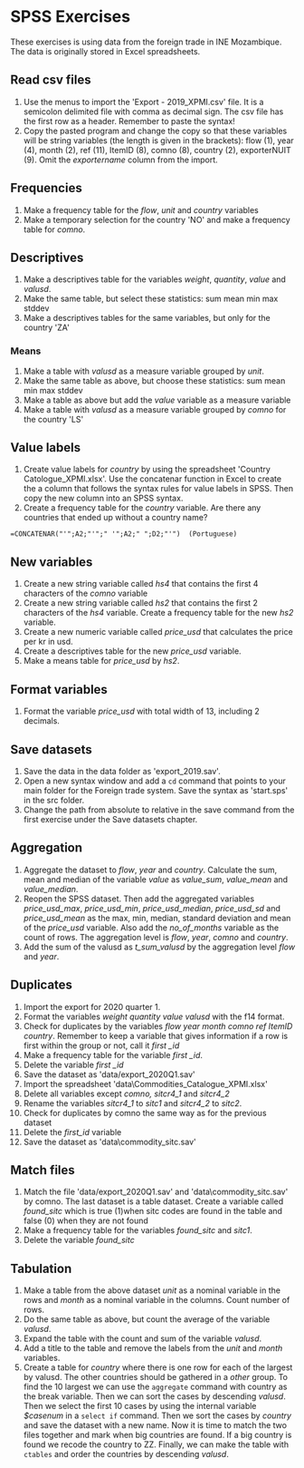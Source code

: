 # SPSS Exercises
These exercises is using data from the foreign trade in INE Mozambique. The data is originally stored in Excel spreadsheets. 
## Read csv files
1. Use the menus to import the 'Export - 2019_XPMI.csv' file. It is a semicolon delimited file with comma as decimal sign. The csv file has the first row as a header. Remember to paste the syntax!
2. Copy the pasted program and change the copy so that these variables will be string variables (the length is given in the brackets): flow (1), year (4), month (2), ref (11), ItemID (8), comno (8), country (2), exporterNUIT (9). Omit the *exportername* column from the import.

## Frequencies
1. Make a frequency table for the *flow*, *unit* and *country* variables
2. Make a temporary selection for the country 'NO' and make a frequency table for *comno*.

## Descriptives
1. Make a descriptives table for the variables *weight*, *quantity*, *value* and *valusd*.
2. Make the same table, but select these statistics: sum mean min max stddev
3. Make a descriptives tables for the same variables, but only for the country 'ZA'

### Means
1. Make a table with *valusd* as a measure variable grouped by *unit*.
2. Make the same table as above, but choose these statistics:  sum mean min max stddev
3. Make a table as above but add the *value* variable as a measure variable
4. Make a table with *valusd* as a measure variable grouped by *comno* for the country 'LS'


## Value labels
1. Create value labels for *country* by using the spreadsheet 'Country Catologue_XPMI.xlsx'. Use the concatenar function in Excel to create the a column that follows the syntax rules for value labels in SPSS. Then copy the new column into an SPSS syntax.
2. Create a frequency table for the *country* variable. Are there any countries that ended up without a country name?

``` excel
=CONCATENAR("'";A2;"'";" '";A2;" ";D2;"'")  (Portuguese)
```

## New variables
1. Create a new string variable called *hs4* that contains the first 4 characters of the *comno* variable
2. Create a new string variable called *hs2* that contains the first 2 characters of the *hs4* variable. Create a frequency table for the new *hs2* variable.
3. Create a new numeric variable called *price_usd* that calculates the price per kr in usd. 
4. Create a descriptives table for the new *price_usd* variable. 
5. Make a means table for *price_usd* by *hs2*.

## Format variables
1. Format the variable *price_usd* with total width of 13, including 2 decimals.

## Save datasets
1. Save the data in the data folder as 'export_2019.sav'.
2. Open a new syntax window and add a `cd` command that points to your main folder for the Foreign trade system. Save the syntax as 'start.sps' in the src folder.
3. Change the path from absolute to relative in the save command from the first exercise under the Save datasets chapter.

## Aggregation
1. Aggregate the dataset to *flow*, *year* and *country*. Calculate the sum, mean and median of the variable *value* as *value_sum*, *value_mean* and *value_median*. 
2. Reopen the SPSS dataset. Then add the aggregated variables *price_usd_max*, *price_usd_min*, *price_usd_median*, *price_usd_sd* and *price_usd_mean* as the max, min, median, standard deviation and mean of the *price_usd* variable. Also add the *no_of_months* variable as the count of rows. The aggregation level is *flow*, *year*, *comno* and *country*.
3. Add the sum of the valusd as *t_sum_valusd* by the aggregation level *flow* and *year*.

## Duplicates
1. Import the export for 2020 quarter 1.
2. Format the variables *weight quantity value valusd* with the f14 format.
3. Check for duplicates by the variables *flow year month comno ref ItemID country*. Remember to keep a variable that gives information if a row is first within the group or not, call it *first _id*
4. Make a frequency table for the variable *first _id*.
5. Delete the variable *first _id*
6. Save the dataset as 'data/export_2020Q1.sav'
7. Import the spreadsheet 'data\Commodities_Catalogue_XPMI.xlsx'
8. Delete all variables except *comno, sitcr4_1* and *sitcr4_2*
9. Rename the variables *sitcr4_1* to *sitc1* and *sitcr4_2* to *sitc2*.
10. Check for duplicates by comno the same way as for the previous dataset
11. Delete the *first_id* variable
12. Save the dataset as 'data\commodity_sitc.sav'

## Match files
1. Match the file 'data/export_2020Q1.sav' and 'data\commodity_sitc.sav' by comno. The last dataset is a table dataset. Create a variable called *found_sitc* which is true (1)when sitc codes are found in the table and false (0) when they are not found 
2. Make a frequency table for the variables *found_sitc* and *sitc1*.
3. Delete the variable *found_sitc*

## Tabulation
1. Make a table from the above dataset *unit* as a nominal variable in the rows and *month* as a nominal variable in the columns. Count number of rows.
2. Do the same table as above, but count the average of the variable *valusd*.
3. Expand the table with the count and sum of the variable *valusd*.
4. Add a title to the table and remove the labels from the *unit* and *month* variables.
5. Create a table for *country* where there is one row for each of the largest by valusd. The other countries should be gathered in a *other* group. To find the 10 largest we can use the `aggregate` command with country as the break variable. Then we can sort the cases by descending *valusd*. Then we select the first 10 cases by using the internal variable *$casenum* in a `select if` command. Then we sort the cases by *country* and save the dataset with a new name. Now it is time to match the two files together and mark when big countries are found. If a big country is found we recode the country to ZZ. Finally, we can make the table with `ctables` and order the countries by descending *valusd*.